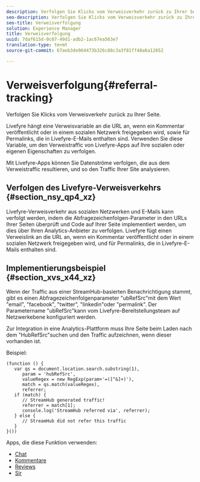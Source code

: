 ```yaml
---
description: Verfolgen Sie Klicks vom Verweisverkehr zurück zu Ihrer Seite.
seo-description: Verfolgen Sie Klicks vom Verweisverkehr zurück zu Ihrer Seite.
seo-title: Verweisverfolgung
solution: Experience Manager
title: Verweisverfolgung
uuid: 7daf615d-0c07-49d1-adb2-1ac67ea563e7
translation-type: tm+mt
source-git-commit: 67aeb3de964473b326c88c3a3f81ff48a6a12652

---
```



# Verweisverfolgung{#referral-tracking}

Verfolgen Sie Klicks vom Verweisverkehr zurück zu Ihrer Seite.

Livefyre hängt eine Verweisvariable an die URL an, wenn ein Kommentar veröffentlicht oder in einem sozialen Netzwerk freigegeben wird, sowie für Permalinks, die in Livefyre-E-Mails enthalten sind. Verwenden Sie diese Variable, um den Verweistraffic von Livefyre-Apps auf Ihre sozialen oder eigenen Eigenschaften zu verfolgen.

Mit Livefyre-Apps können Sie Datenströme verfolgen, die aus dem Verweistraffic resultieren, und so den Traffic Ihrer Site analysieren.

## Verfolgen des Livefyre-Verweisverkehrs {#section_nsy_qp4_xz}

Livefyre-Verweisverkehr aus sozialen Netzwerken und E-Mails kann verfolgt werden, indem die Abfragezeichenfolgen-Parameter in den URLs Ihrer Seiten überprüft und Code auf Ihrer Seite implementiert werden, um dies über Ihren Analytics-Anbieter zu verfolgen. Livefyre fügt einen Verweislink an die URL an, wenn ein Kommentar veröffentlicht oder in einem sozialen Netzwerk freigegeben wird, und für Permalinks, die in Livefyre-E-Mails enthalten sind.

## Implementierungsbeispiel {#section_xvs_x44_xz}

Wenn der Traffic aus einer StreamHub-basierten Benachrichtigung stammt, gibt es einen Abfragezeichenfolgenparameter "ubRefSrc"mit dem Wert "email", "facebook", "twitter", "linkedin"oder "permalink". Der Parametername "ubRefSrc"kann vom Livefyre-Bereitstellungsteam auf Netzwerkebene konfiguriert werden.

Zur Integration in eine Analytics-Plattform muss Ihre Seite beim Laden nach dem "HubRefSrc"suchen und den Traffic aufzeichnen, wenn dieser vorhanden ist.

Beispiel:

```
(function () { 
   var qs = document.location.search.substring(1), 
      param = 'hubRefSrc', 
      valueRegex = new RegExp(param+'=([^&]+)'), 
      match = qs.match(valueRegex), 
      referrer; 
   if (match) { 
      // StreamHub generated traffic! 
      referrer = match[1]; 
      console.log('StreamHub referred via', referrer); 
   } else { 
      // StreamHub did not refer this traffic 
   } 
}())
```



Apps, die diese Funktion verwenden:

* [Chat](../c-about-apps/c-chat-app/c-chat-app.md#c_chat_app)
* [Kommentare](/help/using/c-about-apps/c-comments/c-comments.md)
* [Reviews](../c-about-apps/c-reviews-app/c-reviews-app.md#c_reviews_app)
* [Sir](../c-about-apps/c-sidenotes-app/c-sidenotes-app.md#c_sidenotes_app)

